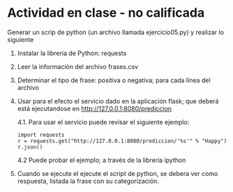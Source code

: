 # Actividad en clase - no calificada

Generar un scrip de python (un archivo llamada ejercicio05.py) y realizar lo siguiente

1. Instalar la librería de Python: requests
2. Leer la información del archivo frases.csv
3. Determinar el tipo de frase: positiva o negativa; para cada línea del archivo
4. Usar para el efecto el servicio dado en la aplicación flask; que deberá está ejecutandose en http://127.0.0.1:8080/prediccion

   4.1. Para usar el servicio puede revisar el siguiente ejemplo:
   
       import requests
       r = requests.get("http://127.0.0.1:8080/prediccion/'%s'" % "Happy")
       r.json()
   
   4.2 Puede probar el ejemplo; a través de la librería ipython

6. Cuando se ejecute el ejecute el script de python, se debera ver como respuesta, listada la frase con su categorización.
